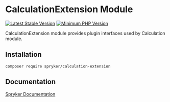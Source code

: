 # CalculationExtension Module
[![Latest Stable Version](https://poser.pugx.org/spryker/calculation-extension/v/stable.svg)](https://packagist.org/packages/spryker/calculation-extension)
[![Minimum PHP Version](https://img.shields.io/badge/php-%3E%3D%207.4-8892BF.svg)](https://php.net/)

CalculationExtension module provides plugin interfaces used by Calculation module.

## Installation

```
composer require spryker/calculation-extension
```

## Documentation

[Spryker Documentation](https://academy.spryker.com/developing_with_spryker/module_guide/modules.html)
